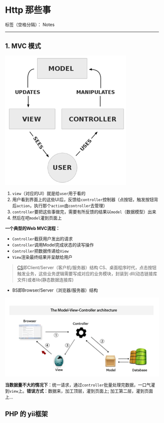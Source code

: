 ﻿# Http 那些事

标签（空格分隔）： Notes

---

<h2>1. MVC 模式</h2>

<p><img src="https://raw.githubusercontent.com/rel-start/Notes/picture/picture/mvc01.png"></p>

1. `view`（对应的UI）就是给`user`用于看的
2. 用户看到界面上的这些UI后，反馈给`controller`控制器（点按钮，触发按钮背后`action`，执行那个`action`由`controller`去管理）
3. `controller`要把这些事做完，需要有所反馈的结果以`model`（数据模型）出来
4. 然后在吧`model`灌到页面上

**⼀个典型的Web MVC流程：**

- `Controller`截获⽤户发出的请求
- `Controller`调⽤Model完成状态的读写操作
- `Controller`把数据传递给`View`
- `View`渲染最终结果并呈献给⽤户

> [CS](https://www.cnblogs.com/engeng/articles/5976292.html)即Client/Server（客户机/服务器）结构
> CS、桌面程序时代，点击按钮触发业务，这些业务逻辑需要写成对应的业务模块，封装到 dll(动态链接库文件)或者lib(静态数据连接库)

 - BS即Browser/Server（浏览器/服务器）结构

<p><img src="https://raw.githubusercontent.com/rel-start/Notes/picture/picture/mvc02.png"></p>

**当数据量不大的情况下**：统一请求，通过`controller`批量处理完数据，一口气灌到`view`上。**错误方式**：数据来，加工顶层，灌到页面上; 加工第二层，灌到页面上...

<h2>PHP 的 yii框架</h2>
 

